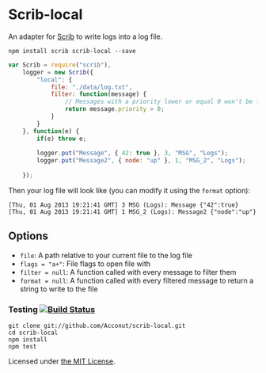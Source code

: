 Scrib-local
====

An adapter for [Scrib](https://github.com/Acconut/scrib) to write logs into a log file.

```
npm install scrib scrib-local --save
```

```javascript
var Scrib = require("scrib"),
    logger = new Scrib({
        "local": {
            file: "./data/log.txt",
            filter: function(message) {
                // Messages with a priority lower or equal 0 won't be logged
                return message.priority > 0;
            }
        }
    }, function(e) {
        if(e) throw e;
        
        logger.put("Message", { 42: true }, 3, "MSG", "Logs");
        logger.put("Message2", { node: "up" }, 1, "MSG_2", "Logs");
        
    });
```

Then your log file will look like (you can modify it using the `format` option):

```
[Thu, 01 Aug 2013 19:21:41 GMT] 3 MSG (Logs): Message {"42":true}
[Thu, 01 Aug 2013 19:21:41 GMT] 1 MSG_2 (Logs): Message2 {"node":"up"}
```

Options
---

* `file`: A path relative to your current file to the log file
* `flags = "a+"`: File flags to open file with
* `filter = null`: A function called with every message to filter them
* `format = null`: A function called with every filtered message to return a string to write to the file

### Testing [![Build Status](https://drone.io/github.com/Acconut/scrib-local/status.png)](https://drone.io/github.com/Acconut/scrib-local/latest)

```
git clone git://github.com/Acconut/scrib-local.git
cd scrib-local
npm install
npm test
```

Licensed under [the MIT License](https://raw.github.com/Acconut/scrib/master/LICENSE).